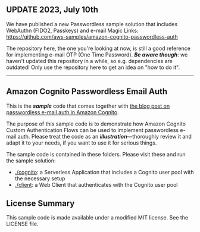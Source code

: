 ## UPDATE 2023, July 10th

We have published a new Passwordless sample solution that includes WebAuthn (FIDO2, Passkeys) and e-mail Magic Links: https://github.com/aws-samples/amazon-cognito-passwordless-auth

The repository here, the one you're looking at now, is still a good reference for implementing e-mail OTP (One Time Password). **_Be aware though_**: we haven't updated this repository in a while, so e.g. dependencies are outdated! Only use the repository here to get an idea on "how to do it".

---

## Amazon Cognito Passwordless Email Auth

This is the _**sample**_ code that comes together with [the blog post on passwordless e-mail auth in Amazon Cognito](https://aws.amazon.com/blogs/mobile/implementing-passwordless-email-authentication-with-amazon-cognito/).

The purpose of this sample code is to demonstrate how Amazon Cognito Custom Authentication Flows can be used to implement passwordless e-mail auth. Please treat the code as an _**illustration**_––thoroughly review it and adapt it to your needs, if you want to use it for serious things.

The sample code is contained in these folders. Please visit these and run the sample solution:

- [./cognito](./cognito): a Serverless Application that includes a Cognito user pool with the necessary setup
- [./client](./client): a Web Client that authenticates with the Cognito user pool

## License Summary

This sample code is made available under a modified MIT license. See the LICENSE file.
